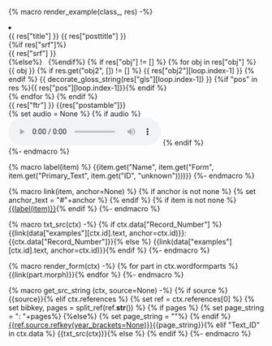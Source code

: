{% macro render_example(class_, res) -%}
<li class={{class_}} id ="{{ res['id'] }}">
  <div class="interlinear-wrapper">
    <div class="preamble"> {{ res["title"] }} {{ res["posttitle"] }} </div>
    {%if res["srf"]%}
        <div class="text">{{ res["srf"] }}</div>
    {%else%}
         
    {%endif%}
    {% if res["obj"] != [] %}
      {% for obj in res["obj"] %}
        <div class="interlinear">
          <span class="obj">{{ obj }}</span>
            {% if res.get("obj2", []) != [] %}
              <span class="obj">{{ res["obj2"][loop.index-1] }}</span>
            {% endif %}
          <span class="gls">{{ decorate_gloss_string(res["gls"][loop.index-1]) }}</span>
          {%if "pos" in res %}<span class="pos">{{ res["pos"][loop.index-1]}}</span>{% endif %}
        </div>
      {% endfor %}
    {% endif %}
    <div class="ftr">{{ res["ftr"] }} {{res["postamble"]}} </div>
    {% set audio = None %}
    {% if audio %}
        <audio controls src="{{ audio['url'] }}" type="{{ audio['type'] }}"></audio>
    {% endif %}
  </div>
</li>
{%- endmacro %}

{% macro label(item) %}
{{item.get("Name", item.get("Form", item.get("Primary_Text", item.get("ID", "unknown"))))}}
{%- endmacro %}

{% macro link(item, anchor=None) %}
{% if anchor is not none %}
{% set anchor_text = "#"+anchor %}
{% endif %}
{% if item is not none %}
<a href='/data/{{item.table.label}}/{{item["ID"]}}.md{{anchor_text}}'>{{label(item)}}</a>{% endif %}
{%- endmacro %}

{% macro txt_src(ctx) -%}
{% if ctx.data["Record_Number"] %}
{{link(data["examples"][ctx.id].text, anchor=ctx.id)}}: {{ctx.data["Record_Number"]}}{% else %}
{{link(data["examples"][ctx.id].text, anchor=ctx.id)}}{% endif %}
{%- endmacro %}

{% macro render_form(ctx) -%}
{% for part in ctx.wordformparts %}{{link(part.morph)}}{% endfor %}
{%- endmacro %}

{% macro get_src_string (ctx, source=None) -%}
{% if source %}
{{source}}{% elif ctx.references %}
{% set ref = ctx.references[0] %}
{% set bibkey, pages = split_ref(ref.__str__()) %}
{% if pages %}
    {% set page_string = ": "+pages%}
{%else%}
    {% set page_string = ""%}
{% endif %}
<a href='/references/#source-{{ref.source.id}}'>{{ref.source.refkey(year_brackets=None)}}</a>{{page_string}}{% elif "Text_ID" in ctx.data %}
{{txt_src(ctx)}}{% else %}
{% endif %}
{%- endmacro %}

